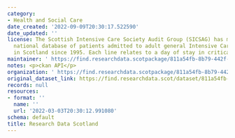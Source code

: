 ```yaml
---
category:
- Health and Social Care
date_created: '2022-09-09T20:30:17.522590'
date_updated: ''
license: The Scottish Intensive Care Society Audit Group (SICSAG) has maintained a
  national database of patients admitted to adult general Intensive Care Units (ICU)
  in Scotland since 1995. Each line relates to a day of stay in critical care.
maintainer: ' https://find.researchdata.scotpackage/811a54fb-8b79-442f-8e28-a725a0561a15'
notes: <p>ckan API</p>
organization: ' https://find.researchdata.scotpackage/811a54fb-8b79-442f-8e28-a725a0561a15'
original_dataset_link: https://find.researchdata.scot/dataset/811a54fb-8b79-442f-8e28-a725a0561a15/resource/811a54fb-8b79-442f-8e28-a725a0561a15/download/datadictionary.json
records: null
resources:
- format: ''
  name: ''
  url: '2022-03-03T20:30:12.991080'
schema: default
title: Research Data Scotland
---
```

